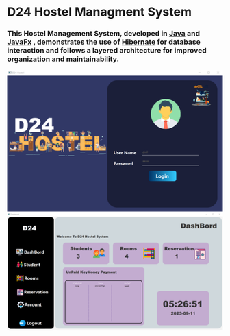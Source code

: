 <h1>D24 Hostel Managment System</h1>


<h3>This Hostel Management System, developed in <a href="https://www.java.com">Java</a> and <a href="https://www.oracle.com/java/technologies/javafx/">JavaFx</a>
, demonstrates the use of <a href="https://hibernate.org/">Hibernate</a>
 for database interaction and follows a layered architecture for improved organization and maintainability.</h3>


<img src="src/main/resources/assets/Screenshot 2023-09-11 052631.png">
<img src="src/main/resources/assets/Screenshot 2023-09-11 052727.png">
